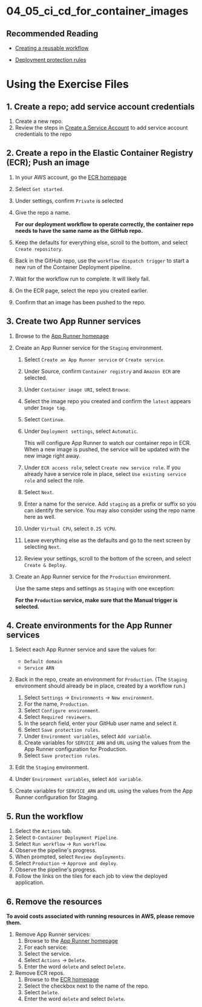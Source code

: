 # 04_05_ci_cd_for_container_images

## Recommended Reading
- [Creating a reusable workflow](https://docs.github.com/en/actions/using-workflows/reusing-workflows#creating-a-reusable-workflow)

- [Deployment protection rules](https://docs.github.com/en/actions/deployment/targeting-different-environments/using-environments-for-deployment#deployment-protection-rules)

# Using the Exercise Files
## 1. Create a repo; add service account credentials
1. Create a new repo.
1. Review the steps in [Create a Service Account](../04_04_create_a_service_account/README.md) to add service account credentials to the repo

## 2. Create a repo in the Elastic Container Registry (ECR); Push an image
1. In your AWS account, go the [ECR homepage](https://console.aws.amazon.com/ecr/home)
1. Select `Get started`.
1. Under settings, confirm `Private` is selected
1. Give the repo a name.

    **For our deployment workflow to operate correctly, the container repo needs to have the same name as the GitHub repo.**

1. Keep the defaults for everything else, scroll to the bottom, and select `Create repository`.
1. Back in the GitHub repo, use the `workflow dispatch trigger` to start a new run of the Container Deployment pipeline.
1. Wait for the workflow run to complete. It will likely fail.
1. On the ECR page, select the repo you created earlier.
1. Confirm that an image has been pushed to the repo.

## 3. Create two App Runner services
1. Browse to the [App Runner homepage](https://console.aws.amazon.com/apprunner/home)
1. Create an App Runner service for the `Staging` environment.

    1. Select `Create an App Runner service` or `Create service`.
    1. Under Source, confirm `Container registry` and `Amazon ECR` are selected.
    1. Under `Container image URI`, select `Browse`.
    1. Select the image repo you created and confirm the `latest` appears under `Image tag`.
    1. Select `Continue`.
    1. Under `Deployment settings`, select `Automatic`.

        This will configure App Runner to watch our container repo in ECR.  When a new image is pushed, the service will be updated with the new image right away.

    1. Under `ECR access role`, select `Create new service role`.  If you already have a service role in place, select `Use existing service role` and select the role.
    1. Select `Next`.
    1. Enter a name for the service. Add `staging` as a prefix or suffix so you can identify the service.  You may also consider using the repo name here as well.
    1. Under `Virtual CPU`, select `0.25 VCPU`.
    1. Leave everything else as the defaults and go to the next screen by selecting `Next`.
    1. Review your settings, scroll to the bottom of the screen, and select `Create & Deploy`.

1. Create an App Runner service for the `Production` environment.

    Use the same steps and settings as `Staging` with one exception:

    **For the `Production` service, make sure that the Manual trigger is selected.**

## 4. Create environments for the App Runner services

1. Select each App Runner service and save the values for:
    - `Default domain`
    - `Service ARN`

1. Back in the repo, create an environment for `Production`. (The `Staging` environment should already be in place, created by a workflow run.)
    1. Select `Settings` -> `Environments` -> `New environment`.
    1. For the name, `Production`.
    1. Select `Configure environment`.
    1. Select `Required reviewers`.
    1. In the search field, enter your GitHub user name and select it.
    1. Select `Save protection rules`.
    1. Under `Environment variables`, select `Add variable`.
    1. Create variables for `SERVICE_ARN` and `URL` using the values from the App Runner configuration for Production.
    1. Select `Save protection rules`.

1. Edit the `Staging` environment.
1. Under `Environment variables`, select `Add variable`.
1. Create variables for `SERVICE_ARN` and `URL` using the values from the App Runner configuration for Staging.

## 5. Run the workflow
1. Select the `Actions` tab.
1. Select `0-Container Deployment Pipeline`.
1. Select `Run workflow` -> `Run workflow`.
1. Observe the pipeline's progress.
1. When prompted, select `Review deployments`.
1. Select `Production` -> `Approve and deploy`.
1. Observe the pipeline's progress.
1. Follow the links on the tiles for each job to view the deployed application.

## 6. Remove the resources
**To avoid costs associated with running resources in AWS, please remove them.**

1. Remove App Runner services:
    1. Browse to the [App Runner homepage](https://console.aws.amazon.com/apprunner/home)
    1. For each service:
    1. Select the service.
    1. Select `Actions` -> `Delete`.
    1. Enter the word `delete` and select `Delete`.
1. Remove ECR repos.
    1. Browse to the [ECR homepage](https://console.aws.amazon.com/ecr/home)
    1. Select the checkbox next to the name of the repo.
    1. Select `Delete`.
    1. Enter the word `delete` and select `Delete`.

